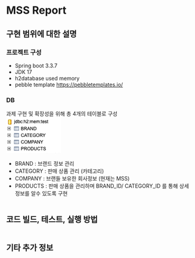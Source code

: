 # MSS Report

## 구현 범위에 대한 설명
### 프로젝트 구성   

- Spring boot 3.3.7
- JDK 17
- h2database used memory
- pebble template https://pebbletemplates.io/

### DB   
과제 구현 및 확장성을 위해 총 4개의 테이블로 구성   
![image](/src/main/resources/screenshot/mss-table.png) 

- BRAND : 브랜드 정보 관리
- CATEGORY : 판매 상품 관리 (카테고리)
- COMPANY : 브랜들 보유한 회사정보 (현재는 MSS)
- PRODUCTS : 판매 상품을 관리하며 BRAND_ID/ CATEGORY_ID 를 통해 상세 정보를 알수 있도록 구현 

~~~

~~~

## 코드 빌드, 테스트, 실행 방법
~~~
~~~

## 기타 추가 정보
~~~
~~~
